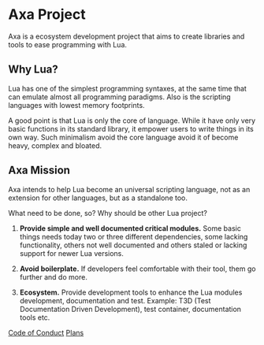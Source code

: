 Axa Project
===========

Axa is a ecosystem development project that aims to create
libraries and tools to ease programming with Lua.


Why Lua?
--------

Lua has one of the simplest programming syntaxes, at the
same time that can emulate almost all programming paradigms. Also
is the scripting languages with lowest memory footprints.

A good point is that Lua is only the core of language. While it have
only very basic functions in its standard library, it empower users
to write things in its own way. Such minimalism avoid the core language
avoid it of become heavy, complex and bloated.


Axa Mission
-----------

Axa intends to help Lua become an universal scripting language, not as
an extension for other languages, but as a standalone too.

What need to be done, so? Why should be other Lua project?

1. **Provide simple and well documented critical modules.** Some basic
things needs today two or three different dependencies, some lacking
functionality, others not well documented and others staled or lacking
support for newer Lua versions.

2. **Avoid boilerplate.** If developers feel comfortable with
their tool, them go further and do more.

2. **Ecosystem.** Provide development tools to enhance the Lua modules
development, documentation and test. Example: T3D (Test Documentation
Driven Development), test container, documentation tools etc.


[Code of Conduct](code-of-conduct.md)
[Plans](plans.md)


